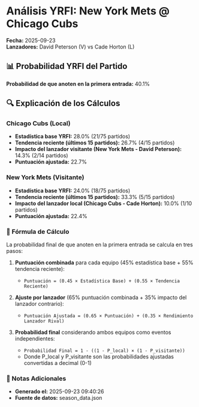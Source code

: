 # Análisis YRFI: New York Mets @ Chicago Cubs

**Fecha:** 2025-09-23  
**Lanzadores:** David Peterson (V) vs Cade Horton (L)

## 📊 Probabilidad YRFI del Partido

**Probabilidad de que anoten en la primera entrada:** 40.1%

## 🔍 Explicación de los Cálculos

### Chicago Cubs (Local)
- **Estadística base YRFI:** 28.0% (21/75 partidos)
- **Tendencia reciente (últimos 15 partidos):** 26.7% (4/15 partidos)
- **Impacto del lanzador visitante (New York Mets - David Peterson):** 14.3% (2/14 partidos)
- **Puntuación ajustada:** 22.7%

### New York Mets (Visitante)
- **Estadística base YRFI:** 24.0% (18/75 partidos)
- **Tendencia reciente (últimos 15 partidos):** 33.3% (5/15 partidos)
- **Impacto del lanzador local (Chicago Cubs - Cade Horton):** 10.0% (1/10 partidos)
- **Puntuación ajustada:** 22.4%

### 📝 Fórmula de Cálculo

La probabilidad final de que anoten en la primera entrada se calcula en tres pasos:

1. **Puntuación combinada** para cada equipo (45% estadística base + 55% tendencia reciente):
   - `Puntuación = (0.45 × Estadística Base) + (0.55 × Tendencia Reciente)`

2. **Ajuste por lanzador** (65% puntuación combinada + 35% impacto del lanzador contrario):
   - `Puntuación Ajustada = (0.65 × Puntuación) + (0.35 × Rendimiento Lanzador Rival)`

3. **Probabilidad final** considerando ambos equipos como eventos independientes:
   - `Probabilidad Final = 1 - ((1 - P_local) × (1 - P_visitante))`
   - Donde P_local y P_visitante son las probabilidades ajustadas convertidas a decimal (0-1)

### 📌 Notas Adicionales

- **Generado el:** 2025-09-23 09:40:26
- **Fuente de datos:** season_data.json

